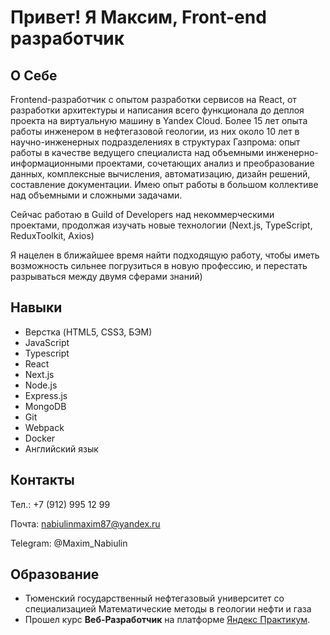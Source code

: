 # Привет! Я Максим, Front-end разработчик

## О Себе
Frontend-разработчик с опытом разработки сервисов на React, от разработки архитектуры и написания всего функционала до деплоя проекта на виртуальную машину в Yandex Cloud. Более 15 лет опыта работы инженером в нефтегазовой геологии, из них около 10 лет в научно-инженерных подразделениях в структурах Газпрома: опыт работы в качестве ведущего специалиста над объемными инженерно-информационными проектами, сочетающих анализ и преобразование данных, комплексные вычисления, автоматизацию, дизайн решений, составление документации. Имею опыт работы в большом коллективе над объемными и сложными задачами.  

Сейчас работаю в Guild of Developers над некоммерческими проектами, продолжая изучать новые технологии (Next.js, TypeScript, ReduxToolkit, Axios)

Я нацелен в ближайшее время найти подходящую работу, чтобы иметь возможность сильнее погрузиться в новую профессию, и перестать разрываться между двумя сферами знаний)

## Навыки
* Верстка (HTML5, CSS3, БЭМ)
* JavaScript
* Typescript
* React
* Next.js
* Node.js
* Express.js
* MongoDB
* Git
* Webpack
* Docker
* Английский язык

## Контакты
Тел.: +7 (912) 995 12 99

Почта: nabiulinmaxim87@yandex.ru

Telegram: @Maxim_Nabiulin

## Образование
* Тюменский государственный нефтегазовый университет со специализацией Математические методы в геологии нефти и газа
* Прошел курс **Веб-Разработчик** на платформе [Яндекс Практикум](https://practicum.yandex.ru/).
